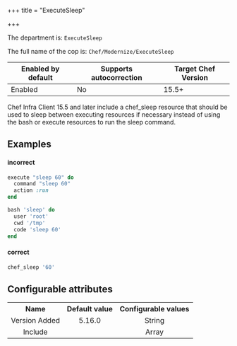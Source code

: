 +++
title = "ExecuteSleep"

+++

<!-- This content is automatically generated. See https://github.com/chef/chef-web-docs/blob/main/generated/README.md -->

The department is: `ExecuteSleep`

The full name of the cop is: `Chef/Modernize/ExecuteSleep`

| Enabled by default | Supports autocorrection | Target Chef Version |
| --- | --- | --- |
| Enabled | No | 15.5+ |

Chef Infra Client 15.5 and later include a chef_sleep resource that should be used to sleep between executing resources if necessary instead of using the bash or execute resources to run the sleep command.

## Examples


#### incorrect

```ruby
execute "sleep 60" do
  command "sleep 60"
  action :run
end

bash 'sleep' do
  user 'root'
  cwd '/tmp'
  code 'sleep 60'
end
```

#### correct

```ruby
chef_sleep '60'
```

## Configurable attributes

<table>
<tbody><tr>
<th>Name</th>
<th>Default value</th>
<th>Configurable values</th>
</tr>
<tr>
<td style="text-align:center">Version Added</td>
<td style="text-align:center">5.16.0</td>
<td style="text-align:center">String</td>
</tr>
<tr><td style="text-align:center">Include</td>
<td style="text-align:center"><ul>
</ul>
</td>
<td style="text-align:center">Array</td>
</tr></tbody></table>
